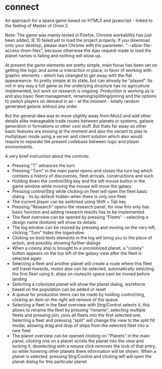 connect
=======

An approach for a space game based on HTML5 and javascript - linked to the feeling of Master of Orion 2.

Note: The game was mainly tested in Firefox, Chrome workability has just been added, IE 10 failed yet to load the project properly. If you download onto your desktop, please start Chrome with the parameter: "--allow-file-access-from-files", because otherwise the Ajax request made to load the planet names is failing and nothing will show up.

At present the game elements are pretty simple, main focus has been set on getting the logic and some ui interaction in place, in favor of working with graphic elements - which has changed to get away with the flat appeareance. Its pretty simple at its state, but can already be "played". Its not in any way a full game as the underlying structure has no agriculture implemented, but work on research is ongoing.
Production is working as is and also basic fleet management, renaming/splitting/joining and the options to switch players on demand in an - at the moment - totally random generated galaxie without any order.

But the general idea was to move slightly away from Moo2 and add other details alike manageable trade routes between planets or systems, galaxie generation in formations or other cool stuff. But thats far away as other basic features are missing at the moment and also the variant to play in multiplayer mode using a server and client solution which also would require to separate the present codebase between logic and player environments.

A very brief instruction about the controls:
- Pressing "T" advances the turn
- Pressing "Turn" in the main panel opens and closes the turn log which contains a history of discoveries, fleet arrivals, constructions and such
- Holding down the control/Strg key and the left mouse button in the game window while moving the mouse will move the galaxy
- Pressing control/Strg while clicking on fleet will open the fleet basic dialog - its by default hidden when there is only one fleet
- The current player can be switched using Shift + Tab key
- Pressing "Research" opens the research panel, for now this only has basic function and adding research results has to be implemented.
- The fleet overview can be opened by pressing "Fleets" - selecting a design name (bottom) will show its details
- The log window can be resized by pressing and moving on the very left, clicking "Turn" hides the logwindow
- Clicking on bold texts elements in the log will bring you to the place of action, and possibly showing further dialogs
- When a colony ship is brought to a uncolonized planet, a "colony" button appears on the top left of the galaxy view after the fleet is selected again
- Selecting a fleet and another planet will create a route where this fleet will travel towards, routes also can be selected, automatically selecting the first fleet using it, ships on routes/in space cant be moved before landing
- Selecting a colonized planet will show the planet dialog, workforce based on the population can be added or reset
- A queue for production items can be made by holding control/strg, clicking an item on the right will remove of the queue
- Selecting a fleet in the fleet overview with Strg/Control selects it, this allows to rename the fleet by pressing "rename", selecting multiple fleets and pressing join, joins all fleets into the first selected one. Selecting a fleet and pressing "split" will change the view to the split flit modal, allowing drag and drop of ships from the selected fleet into a new fleet
- The planet overview can be opened clicking on "Planets" in the main panel, clicking one on a planet scrolls the planet into the view and locking it, deselecting with a mouse click removes the lock of that entry, so while hovering other planets there information will be shown. When a planet is selected, pressing Strg/Control and clicking left will open the planet dialog for this particular planet


